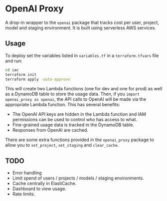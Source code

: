 # OpenAI Proxy

A drop-in wrapper to the `openai` package that tracks cost per user, project, model and staging environment. It is built using serverless AWS services.

## Usage

To deploy set the variables listed in `variables.tf` in a `terraform.tfvars` file and run:

```bash
cd iac
terraform init
terraform apply -auto-approve
```

This will create two Lambda functions (one for dev and one for prod) as well as a DynamoDB table to store the usage data. Then, if you `import openai_proxy as openai`, the API calls to OpenAI will be made via the appropriate Lambda function. This has several benefits:
- The OpenAI API keys are hidden in the Lambda function and IAM permissions can be used to control who has access to what.
- Fine-grained usage data is tracked in the DynamoDB table.
- Responses from OpenAI are cached.

There are some extra functions provided in the `openai_proxy` package to allow you to `set_project`, `set_staging` and `clear_cache`.

## TODO

- Error handling
- Limit spend of users / projects / models / staging environments.
- Cache centrally in ElastiCache.
- Dashboard to view usage.
- Rate limits.
